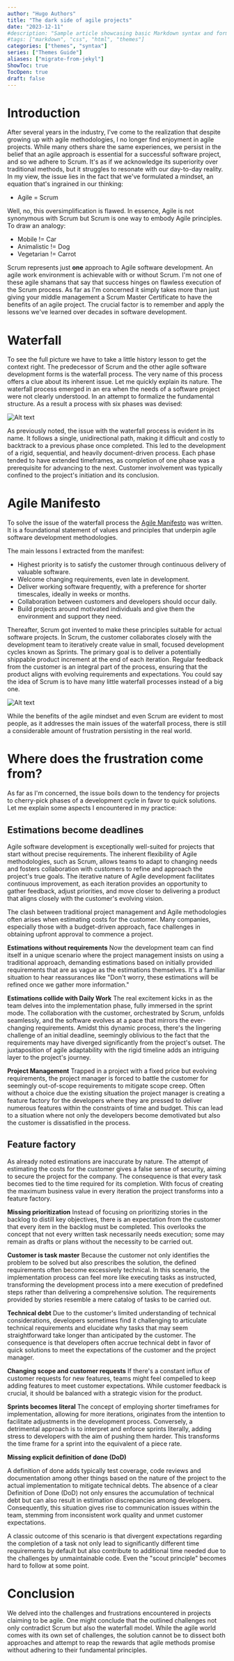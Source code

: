 ```yaml
---
author: "Hugo Authors"
title: "The dark side of agile projects"
date: "2023-12-11"
#description: "Sample article showcasing basic Markdown syntax and formatting for HTML elements."
#tags: ["markdown", "css", "html", "themes"]
categories: ["themes", "syntax"]
series: ["Themes Guide"]
aliases: ["migrate-from-jekyl"]
ShowToc: true
TocOpen: true
draft: false
---
```


# Introduction

After several years in the industry, I've come to the realization that despite growing up with agile methodologies, I no
longer find enjoyment in agile projects. While many others share the same experiences, we persist in the belief that an
agile approach is essential for a successful software project, and so we adhere to Scrum. It's as if we acknowledge its
superiority over traditional methods, but it struggles to resonate with our day-to-day reality. In my view, the issue
lies in the fact that we've formulated a mindset, an equation that's ingrained in our thinking:

* Agile = Scrum

Well, no, this oversimplification is flawed. In essence, Agile is not synonymous with Scrum but Scrum is one way to
embody Agile principles. To draw an analogy:

* Mobile != Car
* Animalistic != Dog
* Vegetarian != Carrot

Scrum represents just **one** approach to Agile software development. An agile work environment is achievable with or
without Scrum. I'm not one of these agile shamans that say that success hinges on flawless execution of the Scrum
process. As far as I'm concerned it simply takes more than just giving your middle management a Scrum Master Certificate
to have the benefits of an agile project. The crucial factor is to remember and apply the lessons we've learned over
decades in software development.

# Waterfall

To see the full picture we have to take a little history lesson to get the context right. The predecessor of
Scrum and the other agile software development forms is the waterfall process. The very name of this process offers a
clue about its inherent issue. Let me quickly explain its nature. The waterfall process emerged in an era when the needs
of a software project were not clearly understood. In an attempt to formalize the fundamental structure. As a result a
process with six phases was devised:

![Alt text](/blog/waterfall.png)

As previously noted, the issue with the waterfall process is evident in its name. It follows a single, unidirectional
path, making it difficult and costly to backtrack to a previous phase once completed. This led to the development of a
rigid, sequential, and heavily document-driven process. Each phase tended to have extended timeframes, as completion of
one phase was a prerequisite for advancing to the next. Customer involvement was typically confined to the project's
initiation and its conclusion.

# Agile Manifesto

To solve the issue of the waterfall process the [Agile Manifesto](https://agilemanifesto.org/) was written. It is a
foundational statement of values and principles that underpin agile software development methodologies.

The main lessons I extracted from the manifest:

* Highest priority is to satisfy the customer through continuous delivery of valuable software.
* Welcome changing requirements, even late in development.
* Deliver working software frequently, with a preference for shorter timescales, ideally in weeks or months.
* Collaboration between customers and developers should occur daily.
* Build projects around motivated individuals and give them the environment and support they need.

Thereafter, Scrum got invented to make these principles suitable for actual software projects. In Scrum, the customer
collaborates closely with the development team to iteratively create value in small, focused development cycles known as
Sprints. The primary goal is to deliver a potentially shippable product increment at the end of each iteration. Regular
feedback from the customer is an integral part of the process, ensuring that the product
aligns with evolving requirements and expectations. You could say the idea of Scrum is to have many little
waterfall processes instead of a big one.

![Alt text](/blog/scrum.png)

While the benefits of the agile mindset and even Scrum are evident to most people, as it addresses the main issues of
the waterfall process, there is still a considerable amount of frustration persisting in the real world.

# Where does the frustration come from?

As far as I'm concerned, the issue boils down to the tendency for projects to cherry-pick phases of a development cycle
in favor to quick solutions. Let me explain some aspects I encountered in my practice:

## Estimations become deadlines

Agile software development is exceptionally well-suited for projects that start
without precise requirements. The inherent flexibility of Agile methodologies, such as Scrum, allows teams to adapt to
changing needs and fosters collaboration with customers to refine and approach the project's true goals. The iterative
nature of Agile development facilitates continuous improvement, as each iteration provides an opportunity to gather
feedback, adjust priorities, and move closer to delivering a product that aligns closely with the customer's evolving
vision.

The clash between traditional project management and Agile methodologies often arises when estimating costs for the
customer. Many companies, especially those with a budget-driven approach, face challenges in obtaining upfront approval
to commence a project.

**Estimations without requirements** Now the development team can find itself in a unique scenario where the project management insists on using a
traditional approach, demanding estimations based on initially provided requirements that are as vague as the
estimations themselves. It's a familiar situation to hear reassurances like "Don't worry, these estimations will be
refined once we gather more information."

**Estimations collide with Daily Work** The real excitement kicks in as the team delves into the implementation phase, fully immersed in the sprint mode. The
collaboration with the customer, orchestrated by Scrum, unfolds seamlessly, and the software evolves at a pace that
mirrors the ever-changing requirements. Amidst this dynamic process, there's the lingering challenge of an initial
deadline, seemingly oblivious to the fact that the requirements may have diverged significantly from the project's
outset. The juxtaposition of agile adaptability with the rigid timeline adds an intriguing layer to the project's
journey.

**Project Management** Trapped in a project with a fixed price but evolving requirements, the project manager is forced to battle the customer
for seemingly out-of-scope requirements to mitigate scope creep. Often without a choice due the existing situation the
project manager is creating a feature factory for the developers where they are pressed to deliver numerous features
within the constraints of time and budget. This can lead to a situation where not only the developers become demotivated
but also the customer is dissatisfied in the process.

## Feature factory

As already noted estimations are inaccurate by nature. The attempt of estimating the costs for the customer gives a
false sense of security, aiming to secure the project for the company. The consequence is that every task becomes tied
to the time required for its completion. With focus of creating the maximum business value in every iteration the
project transforms into a feature factory.

**Missing prioritization** Instead of focusing on prioritizing stories in the backlog to distill key objectives, there
is an expectation from the
customer that every item in the backlog must be completed. This overlooks the concept that not every written task
necessarily needs execution; some may remain as drafts or plans without the necessity to be carried out.

**Customer is task master** Because the customer not only identifies the problem to be solved but also prescribes the
solution, the defined
requirements often become excessively technical. In this scenario, the implementation process can feel more like
executing tasks as instructed, transforming the development process into a mere execution of predefined steps rather
than delivering a comprehensive solution. The requirements provided by stories resemble a mere catalog of tasks to be
carried out.

**Technical debt**
Due to the customer's limited understanding of technical considerations, developers sometimes find it
challenging to
articulate technical requirements and elucidate why tasks that may seem straightforward take longer than anticipated by
the customer. The consequence is that developers often accrue technical debt in favor of quick solutions to meet the
expectations of the customer and the project manager.

**Changing scope and customer requests** If there's a constant influx of customer requests for new features, teams might
feel compelled to keep adding features to meet customer expectations. While customer feedback is crucial, it should be
balanced with a strategic vision for the product.

**Sprints becomes literal**
The concept of employing shorter timeframes for implementation, allowing for more iterations, originates from the
intention to facilitate adjustments in the development process. Conversely, a detrimental approach is to interpret and
enforce sprints literally, adding stress to developers with the aim of pushing them harder. This transforms the time
frame for a sprint into the equivalent of a piece rate.

**Missing explicit definition of done (DoD)**

A definition of done adds typically test coverage, code reviews and documentation among other things based on the nature
of the project to the actual implementation to mitigate technical debts. The absence of a clear Definition of Done (DoD)
not only ensures the accumulation of technical debt but can also result in estimation discrepancies among developers.
Consequently, this situation gives rise to communication issues within the team, stemming from inconsistent work quality
and unmet customer expectations.

A classic outcome of this scenario is that divergent expectations regarding the completion of a task not only lead to
significantly different time requirements by default but also contribute to additional time needed due to the challenges
by unmaintainable code. Even the "scout principle" becomes hard to follow at some point.

# Conclusion

We delved into the challenges and frustrations encountered in projects claiming to be agile. One might conclude that the
outlined challenges not only contradict Scrum but also the waterfall model. While the agile world comes with its own set
of challenges, the solution cannot be to dissect both approaches and attempt to reap the rewards that agile methods
promise without adhering to their fundamental principles.

